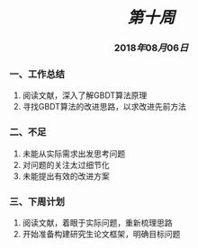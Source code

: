 # $$第十周$$
### $$2018年08月06日$$

### 一、工作总结
1. 阅读文献，深入了解GBDT算法原理
2. 寻找GBDT算法的改进思路，以求改进先前方法


### 二、不足
1. 未能从实际需求出发思考问题
2. 对问题的关注太过细节化
3. 未能提出有效的改进方案


### 三、下周计划
1. 阅读文献，着眼于实际问题，重新梳理思路
2. 开始准备构建研究生论文框架，明确目标问题


















